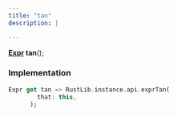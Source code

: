 ```yaml
---
title: "tan"
description: |

---
```

<span class="dart-code"><strong>[Expr] tan</strong>();</span>


### Implementation
```dart
Expr get tan => RustLib.instance.api.exprTan(
        that: this,
      );
```

[Expr]: /reference/classes/expr